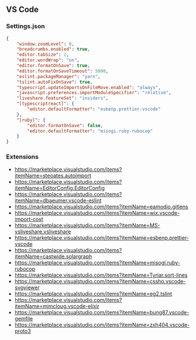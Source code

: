 ## VS Code

### Settings.json

```json
{
    "window.zoomLevel": 0,
    "breadcrumbs.enabled": true,
    "editor.tabSize": 2,
    "editor.wordWrap": "on",
    "editor.formatOnSave": true,
    "editor.formatOnSaveTimeout": 5000,
    "eslint.packageManager": "yarn",
    "tslint.autoFixOnSave": true,
    "typescript.updateImportsOnFileMove.enabled": "always",
    "javascript.preferences.importModuleSpecifier": "relative",
    "liveshare.featureSet": "insiders",
    "[typescriptreact]": {
        "editor.defaultFormatter": "esbenp.prettier-vscode"
    },
    "[ruby]": {
        "editor.formatOnSave": false,
        "editor.defaultFormatter": "misogi.ruby-rubocop"
    }
}
```

### Extensions

- https://marketplace.visualstudio.com/items?itemName=steoates.autoimport
- https://marketplace.visualstudio.com/items?itemName=EditorConfig.EditorConfig
- https://marketplace.visualstudio.com/items?itemName=dbaeumer.vscode-eslint
- https://marketplace.visualstudio.com/items?itemName=eamodio.gitlens
- https://marketplace.visualstudio.com/items?itemName=wix.vscode-import-cost
- https://marketplace.visualstudio.com/items?itemName=MS-vsliveshare.vsliveshare
- https://marketplace.visualstudio.com/items?itemName=esbenp.prettier-vscode
- https://marketplace.visualstudio.com/items?itemName=castwide.solargraph
- https://marketplace.visualstudio.com/items?itemName=misogi.ruby-rubocop
- https://marketplace.visualstudio.com/items?itemName=Tyriar.sort-lines
- https://marketplace.visualstudio.com/items?itemName=cssho.vscode-svgviewer
- https://marketplace.visualstudio.com/items?itemName=eg2.tslint
- https://marketplace.visualstudio.com/items?itemName=mjmcloug.vscode-elixir
- https://marketplace.visualstudio.com/items?itemName=bung87.vscode-gemfile
- https://marketplace.visualstudio.com/items?itemName=zxh404.vscode-proto3
